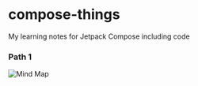 # compose-things
My learning notes for Jetpack Compose including code
### Path 1

<!-- <iframe width="768" height="432" src="https://miro.com/app/live-embed/uXjVP1goAfQ=/?moveToViewport=-2257,-1250,4971,2414&embedId=537769604745" frameborder="0" scrolling="no" allow="fullscreen; clipboard-read; clipboard-write" allowfullscreen></iframe> -->

![Mind Map](https://user-images.githubusercontent.com/43868345/210254006-a06ba226-f225-4e2d-9ab6-0924d728a86c.jpg)


